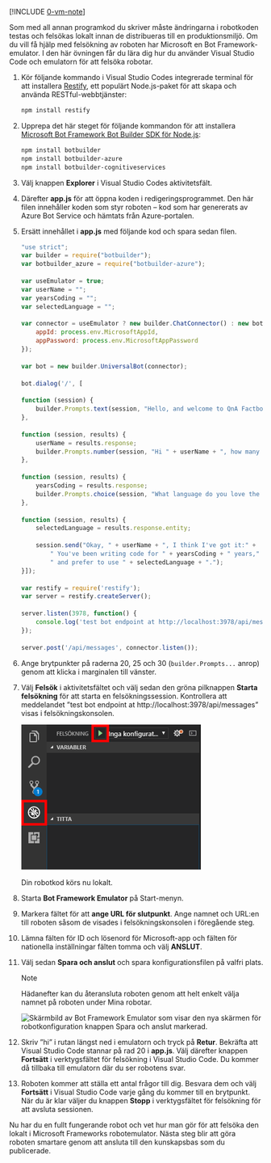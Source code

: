 [!INCLUDE [0-vm-note](0-vm-note.md)]

Som med all annan programkod du skriver måste ändringarna i robotkoden testas och felsökas lokalt innan de distribueras till en produktionsmiljö. Om du vill få hjälp med felsökning av roboten har Microsoft en Bot Framework-emulator. I den här övningen får du lära dig hur du använder Visual Studio Code och emulatorn för att felsöka robotar.

1. Kör följande kommando i Visual Studio Codes integrerade terminal för att installera [Restify](http://restify.com/), ett populärt Node.js-paket för att skapa och använda RESTful-webbtjänster:

    ```bash
    npm install restify
    ```

1. Upprepa det här steget för följande kommandon för att installera [Microsoft Bot Framework Bot Builder SDK för Node.js](https://docs.microsoft.com/bot-framework/nodejs/bot-builder-nodejs-quickstart):

    ```bash
    npm install botbuilder
    npm install botbuilder-azure
    npm install botbuilder-cognitiveservices
    ```

1. Välj knappen **Explorer** i Visual Studio Codes aktivitetsfält. 
1. Därefter **app.js** för att öppna koden i redigeringsprogrammet. Den här filen innehåller koden som styr roboten – kod som har genererats av Azure Bot Service och hämtats från Azure-portalen.

1. Ersätt innehållet i **app.js** med följande kod och spara sedan filen.

    ```JavaScript
    "use strict";
    var builder = require("botbuilder");
    var botbuilder_azure = require("botbuilder-azure");

    var useEmulator = true;
    var userName = "";
    var yearsCoding = "";
    var selectedLanguage = "";

    var connector = useEmulator ? new builder.ChatConnector() : new botbuilder_azure.BotServiceConnector({
        appId: process.env.MicrosoftAppId,
        appPassword: process.env.MicrosoftAppPassword
    });

    var bot = new builder.UniversalBot(connector);

    bot.dialog('/', [

    function (session) {
        builder.Prompts.text(session, "Hello, and welcome to QnA Factbot! What's your name?");
    },

    function (session, results) {
        userName = results.response;
        builder.Prompts.number(session, "Hi " + userName + ", how many years have you been writing code?");
    },

    function (session, results) {
        yearsCoding = results.response;
        builder.Prompts.choice(session, "What language do you love the most?", ["C#", "Python", "Node.js", "Visual FoxPro"]);
    },

    function (session, results) {
        selectedLanguage = results.response.entity;

        session.send("Okay, " + userName + ", I think I've got it:" +
            " You've been writing code for " + yearsCoding + " years," +
            " and prefer to use " + selectedLanguage + ".");
    }]);

    var restify = require('restify');
    var server = restify.createServer();

    server.listen(3978, function() {
        console.log('test bot endpoint at http://localhost:3978/api/messages');
    });

    server.post('/api/messages', connector.listen());
    ```

1. Ange brytpunkter på raderna 20, 25 och 30 (`builder.Prompts...` anrop) genom att klicka i marginalen till vänster.

1. Välj **Felsök** i aktivitetsfältet och välj sedan den gröna pilknappen **Starta felsökning** för att starta en felsökningssession. Kontrollera att meddelandet ”test bot endpoint at http://localhost:3978/api/messages” visas i felsökningskonsolen.

    ![Skärmbild av Visual Studio Code som visar felsökningssystemet med navigeringsobjektet för felsökning och uppspelningsknappen för felsökning som används för att starta en felsökningssession markerade.](../media/5-vs-launch-debugger.png)

    Din robotkod körs nu lokalt.

1. Starta **Bot Framework Emulator** på Start-menyn.

1. Markera fältet för att **ange URL för slutpunkt**. Ange namnet och URL:en till roboten såsom de visades i felsökningskonsolen i föregående steg.

1. Lämna fälten för ID och lösenord för Microsoft-app och fälten för nationella inställningar fälten tomma och välj **ANSLUT**.

1. Välj sedan **Spara och anslut** och spara konfigurationsfilen på valfri plats.

    >[!NOTE]
    > Hädanefter kan du återansluta roboten genom att helt enkelt välja namnet på roboten under Mina robotar.

    ![Skärmbild av Bot Framework Emulator som visar den nya skärmen för robotkonfiguration knappen Spara och anslut markerad.](../media/5-new-bot-configuration.png)

1. Skriv ”hi” i rutan längst ned i emulatorn och tryck på **Retur**. Bekräfta att Visual Studio Code stannar på rad 20 i **app.js**. Välj därefter knappen **Fortsätt** i verktygsfältet för felsökning i Visual Studio Code. Du kommer då tillbaka till emulatorn där du ser robotens svar.

1. Roboten kommer att ställa ett antal frågor till dig. Besvara dem och välj **Fortsätt** i Visual Studio Code varje gång du kommer till en brytpunkt. När du är klar väljer du knappen **Stopp** i verktygsfältet för felsökning för att avsluta sessionen.

Nu har du en fullt fungerande robot och vet hur man gör för att felsöka den lokalt i Microsoft Frameworks robotemulator. Nästa steg blir att göra roboten smartare genom att ansluta till den kunskapsbas som du publicerade.